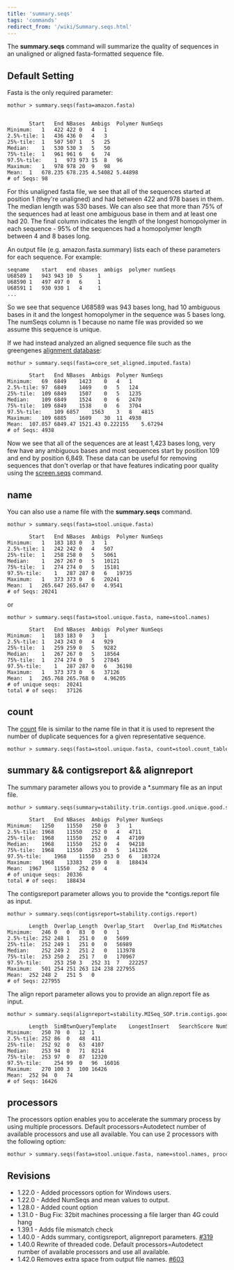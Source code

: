 ```yaml
---
title: 'summary.seqs'
tags: 'commands'
redirect_from: '/wiki/Summary.seqs.html'
---
```

The **summary.seqs** command will summarize the
quality of sequences in an unaligned or aligned fasta-formatted sequence
file.


## Default Setting

Fasta is the only required parameter:

    mothur > summary.seqs(fasta=amazon.fasta)


           Start   End NBases  Ambigs  Polymer NumSeqs
    Minimum:   1   422 422 0   4   1
    2.5%-tile: 1   436 436 0   4   3
    25%-tile:  1   507 507 1   5   25
    Median:    1   530 530 3   5   50
    75%-tile:  1   961 961 6   6   74
    97.5%-tile:    1   973 973 15  8   96
    Maximum:   1   978 978 20  9   98
    Mean:  1   678.235 678.235 4.54082 5.44898
    # of Seqs: 98

For this unaligned fasta file, we see that all of the sequences started
at position 1 (they're unaligned) and had between 422 and 978 bases in
them. The median length was 530 bases. We can also see that more than
75% of the sequences had at least one ambiguous base in them and at
least one had 20. The final column indicates the length of the longest
homopolymer in each sequence - 95% of the sequences had a homopolymer
length between 4 and 8 bases long.

An output file (e.g. amazon.fasta.summary) lists each of these
parameters for each sequence. For example:

    seqname    start   end nbases  ambigs  polymer numSeqs
    U68589 1   943 943 10  5     1
    U68590 1   497 497 0   6     1
    U68591 1   930 930 1   4     1
    ...

So we see that sequence U68589 was 943 bases long, had 10 ambiguous
bases in it and the longest homopolymer in the sequence was 5 bases
long. The numSeqs column is 1 because no name file was provided so we
assume this sequence is unique.

If we had instead analyzed an aligned sequence file such as the
greengenes [alignment database](/wiki/alignment_database):

    mothur > summary.seqs(fasta=core_set_aligned.imputed.fasta)

           Start   End NBases  Ambigs  Polymer NumSeqs
    Minimum:   69  6849    1423    0   4   1
    2.5%-tile: 97  6849    1469    0   5   124
    25%-tile:  109 6849    1507    0   5   1235
    Median:    109 6849    1524    0   6   2470
    75%-tile:  109 6849    1538    0   6   3704
    97.5%-tile:    109 6857    1563    3   8   4815
    Maximum:   109 6885    1609    30  11  4938
    Mean:  107.857 6849.47 1521.43 0.222155    5.67294
    # of Seqs: 4938

Now we see that all of the sequences are at least 1,423 bases long, very
few have any ambiguous bases and most sequences start by position 109
and end by position 6,849. These data can be useful for removing
sequences that don't overlap or that have features indicating poor
quality using the [screen.seqs](/wiki/screen.seqs) command.

## name

You can also use a name file with the **summary.seqs** command.

    mothur > summary.seqs(fasta=stool.unique.fasta)

           Start   End NBases  Ambigs  Polymer NumSeqs
    Minimum:   1   183 183 0   3   1
    2.5%-tile: 1   242 242 0   4   507
    25%-tile:  1   258 258 0   5   5061
    Median:    1   267 267 0   5   10121
    75%-tile:  1   274 274 0   5   15181
    97.5%-tile:    1   287 287 0   6   19735
    Maximum:   1   373 373 0   6   20241
    Mean:  1   265.647 265.647 0   4.9541
    # of Seqs: 20241

or

    mothur > summary.seqs(fasta=stool.unique.fasta, name=stool.names)

           Start   End NBases  Ambigs  Polymer NumSeqs
    Minimum:   1   183 183 0   3   1
    2.5%-tile: 1   243 243 0   4   929
    25%-tile:  1   259 259 0   5   9282
    Median:    1   267 267 0   5   18564
    75%-tile:  1   274 274 0   5   27845
    97.5%-tile:    1   287 287 0   6   36198
    Maximum:   1   373 373 0   6   37126
    Mean:  1   265.768 265.768 0   4.96205
    # of unique seqs:  20241
    total # of seqs:   37126

## count

The [ count](/wiki/Count_File) file is similar to the name file in
that it is used to represent the number of duplicate sequences for a
given representative sequence.

    mothur > summary.seqs(fasta=stool.unique.fasta, count=stool.count_table)

## summary && contigsreport && alignreport

The summary parameter allows you to provide a \*.summary file as an
input file.

    mothur > summary.seqs(summary=stability.trim.contigs.good.unique.good.summary)

           Start   End NBases  Ambigs  Polymer NumSeqs
    Minimum:   1250    11550   250 0   3   1
    2.5%-tile: 1968    11550   252 0   4   4711
    25%-tile:  1968    11550   252 0   4   47109
    Median:    1968    11550   252 0   4   94218
    75%-tile:  1968    11550   253 0   5   141326
    97.5%-tile:    1968    11550   253 0   6   183724
    Maximum:   1968    13383   259 0   8   188434
    Mean:  1967    11550   252 0   4
    # of unique seqs:  20336
    total # of seqs:   188434

The contigsreport parameter allows you to provide the \*contigs.report
file as input.

    mothur > summary.seqs(contigsreport=stability.contigs.report)

           Length  Overlap_Length  Overlap_Start   Overlap_End MisMatches  Num_Ns  NumSeqs
    Minimum:   246 0   0   83  0   0   1
    2.5%-tile: 252 248 1   251 0   0   5699
    25%-tile:  252 249 1   251 0   0   56989
    Median:    252 249 2   251 2   0   113978
    75%-tile:  253 250 2   251 7   0   170967
    97.5%-tile:    253 250 3   252 31  7   222257
    Maximum:   501 254 251 263 124 238 227955
    Mean:  252 248 2   251 5   0
    # of Seqs: 227955

The align report parameter allows you to provide an align.report file as
input.

    mothur > summary.seqs(alignreport=stability.MISeq_SOP.trim.contigs.good.unique.align.report)

           Length  SimBtwnQueryTemplate    LongestInsert   SearchScore NumSeqs
    Minimum:   250 70  0   12  1
    2.5%-tile: 252 86  0   48  411
    25%-tile:  252 92  0   63  4107
    Median:    253 94  0   71  8214
    75%-tile:  253 97  0   87  12320
    97.5%-tile:    254 99  0   96  16016
    Maximum:   270 100 3   100 16426
    Mean:  252 94  0   74
    # of Seqs: 16426

## processors

The processors option enables you to accelerate the summary process by
using multiple processors. Default processors=Autodetect number of
available processors and use all available. You can use 2 processors
with the following option:

    mothur > summary.seqs(fasta=stool.unique.fasta, name=stool.names, processors=2)

## Revisions

-   1.22.0 - Added processors option for Windows users.
-   1.22.0 - Added NumSeqs and mean values to output.
-   1.28.0 - Added count option
-   1.31.0 - Bug Fix: 32bit machines processing a file larger than 4G
    could hang
-   1.39.1 - Adds file mismatch check
-   1.40.0 - Adds summary, contigsreport, alignreport parameters.
    [\#319](https://github.com/mothur/mothur/issues/319)
-   1.40.0 Rewrite of threaded code. Default processors=Autodetect
    number of available processors and use all available.
-   1.42.0 Removes extra space from output file names.
    [\#603](https://github.com/mothur/mothur/issues/603)


